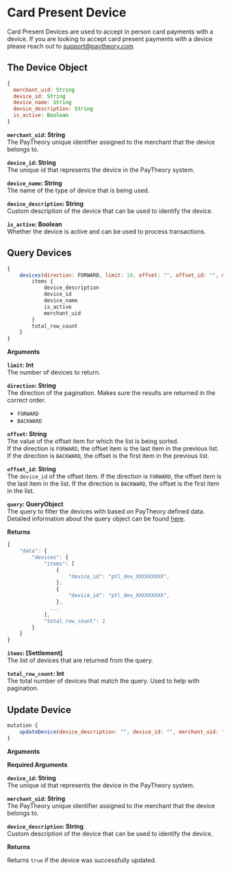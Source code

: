 # Card Present Device

Card Present Devices are used to accept in person card payments with a device. If you are looking to accept card present payments with a device please reach out to [support@paytheory.com](mailto:support@paytheory.com)

## The Device Object

```js
{
  merchant_uid: String
  device_id: String
  device_name: String
  device_description: String
  is_active: Boolean
}
```

**`merchant_uid`: String**  
The PayTheory unique identifier assigned to the merchant that the device belongs to.

**`device_id`: String**  
The unique id that represents the device in the PayTheory system.

**`device_name`: String**  
The name of the type of device that is being used.

**`device_description`: String**  
Custom description of the device that can be used to identify the device.

**`is_active`: Boolean**  
Whether the device is active and can be used to process transactions.

## Query Devices
```javascript
{
    devices(direction: FORWARD, limit: 10, offset: "", offset_id: "", query: QueryObject) {
        items {
            device_description
            device_id
            device_name
            is_active
            merchant_uid
        }
        total_row_count
    }
}
```

**Arguments**

**`limit`: Int**  
The number of devices to return.

**`direction`: String**  
The direction of the pagination. Makes sure the results are returned in the correct order.
* `FORWARD`
* `BACKWARD`

**`offset`: String**  
The value of the offset item for which the list is being sorted.  
If the direction is `FORWARD`, the offset item is the last item in the previous list.  
If the direction is `BACKWARD`, the offset is the first item in the previous list.

**`offset_id`: String**  
The `device_id` of the offset item. If the direction is `FORWARD`, the offset item is the last item in the list. If the direction is `BACKWARD`, the offset is the first item in the list.

**`query`: QueryObject**  
The query to filter the devices with based on PayTheory defined data. Detailed information about the query object can be found [here](query).

**Returns**

```js
{
    "data": {
        "devices": {
            "items": [
                {
                    "device_id": "ptl_dev_XXXXXXXXX",
                },
                {
                    "device_id": "ptl_dev_XXXXXXXXX",
                },
              ...
            ],
            "total_row_count": 2
        }
    }
}
```

**`items`: [Settlement]**  
The list of devices that are returned from the query.

**`total_row_count`: Int**  
The total number of devices that match the query. Used to help with pagination.


## Update Device

```js
mutation {
    updateDevice(device_description: "", device_id: "", merchant_uid: "")
}

```

**Arguments**

**Required Arguments**

**`device_id`: String**  
The unique id that represents the device in the PayTheory system.

**`merchant_uid`: String**  
The PayTheory unique identifier assigned to the merchant that the device belongs to.

**`device_description`: String**  
Custom description of the device that can be used to identify the device.

**Returns**  

Returns `true` if the device was successfully updated.
